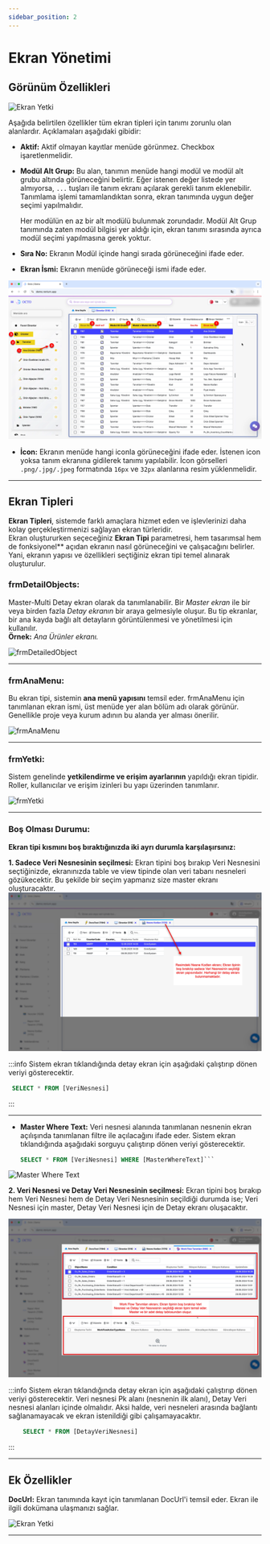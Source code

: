 ```yaml
---
sidebar_position: 2
---
```


# Ekran Yönetimi

## Görünüm Özellikleri

![Ekran Yetki](./assets/anaMenu.webp) 

Aşağıda belirtilen özellikler tüm ekran tipleri için tanımı zorunlu olan alanlardır. Açıklamaları aşağıdaki gibidir:
- **Aktif:** Aktif olmayan kayıtlar menüde görünmez. Checkbox işaretlenmelidir.
- **Modül Alt Grup:** Bu alan, tanımın menüde hangi modül ve modül alt grubu altında görüneceğini belirtir. Eğer istenen değer listede yer almıyorsa, `...` tuşları ile tanım ekranı açılarak gerekli tanım eklenebilir. Tanımlama işlemi tamamlandıktan sonra, ekran tanımında uygun değer seçimi yapılmalıdır.

    Her modülün en az bir alt modülü bulunmak zorundadır. Modül Alt Grup tanımında zaten modül bilgisi yer aldığı için, ekran tanımı sırasında ayrıca modül seçimi yapılmasına gerek yoktur.
- **Sıra No:** Ekranın Modül içinde hangi sırada görüneceğini ifade eder.
- **Ekran İsmi:** Ekranın menüde görüneceği ismi ifade eder.

![Ekran Yetki](./assets/ekran_tanımı.webp) 

- **İcon:** Ekranın menüde hangi iconla görüneceğini ifade eder. İstenen icon yoksa tanım ekranına gidilerek tanımı yapılabilir. İcon görselleri `.png/.jpg/.jpeg` formatında `16px` ve `32px` alanlarına resim yüklenmelidir.

---

## Ekran Tipleri

**Ekran Tipleri**, sistemde farklı amaçlara hizmet eden ve işlevlerinizi daha kolay gerçekleştirmenizi sağlayan ekran türleridir.  
Ekran oluştururken seçeceğiniz **Ekran Tipi** parametresi, hem tasarımsal hem de fonksiyonel** açıdan ekranın nasıl görüneceğini ve çalışacağını belirler.  
Yani, ekranın yapısı ve özellikleri seçtiğiniz ekran tipi temel alınarak oluşturulur.

### frmDetailObjects:  
  Master-Multi Detay ekran olarak da tanımlanabilir. Bir *Master ekran* ile bir veya birden fazla *Detay ekranın* bir araya gelmesiyle oluşur. Bu tip ekranlar, bir ana kayda bağlı alt detayların görüntülenmesi ve yönetilmesi için kullanılır.  
  **Örnek:** *Ana Ürünler ekranı.*

  ![frmDetailedObject](./assets/frmDetailedObject.webp)

---

### frmAnaMenu:   
  Bu ekran tipi, sistemin **ana menü yapısını** temsil eder. frmAnaMenu için tanımlanan ekran ismi, üst menüde yer alan bölüm adı olarak görünür. Genellikle proje veya kurum adının bu alanda yer alması önerilir.

  ![frmAnaMenu](./assets/frmAnaMenu.png)

---

### frmYetki: 
  Sistem genelinde **yetkilendirme ve erişim ayarlarının** yapıldığı ekran tipidir.  
  Roller, kullanıcılar ve erişim izinleri bu yapı üzerinden tanımlanır.

  ![frmYetki](./assets/frmYetki.webp)

---

### Boş Olması Durumu:

**Ekran tipi kısmını boş bıraktığınızda iki ayrı durumla karşılaşırsınız:**

  **1. Sadece Veri Nesnesinin seçilmesi:** Ekran tipini boş bırakıp Veri Nesnesini seçtiğinizde, ekranınızda table ve view tipinde olan veri tabanı nesneleri gözükecektir. Bu şekilde bir seçim yapmanız size master ekranı oluşturacaktır.
    ![boşdurumu_1](./assets/boş_durumu_1.webp)
    
  :::info
  Sistem ekran tıklandığında detay ekran için aşağıdaki çalıştırıp dönen veriyi gösterecektir.
   ```sql showLineNumbers
    SELECT * FROM [VeriNesnesi]
```
  :::

 
  ---
- **Master Where Text:** Veri nesnesi alanında tanımlanan nesnenin ekran açılışında tanımlanan filtre ile açılacağını ifade eder.
Sistem ekran tıklandığında aşağıdaki sorguyu çalıştırıp dönen veriyi gösterecektir.
    ```sql showLineNumbers
    SELECT * FROM [VeriNesnesi] WHERE [MasterWhereText]```
![Master Where Text](./assets/master-detay.webp)

  **2. Veri Nesnesi ve Detay Veri Nesnesinin seçilmesi:** Ekran tipini boş bırakıp hem Veri Nesnesi hem de Detay Veri Nesnesinin seçildiği durumda ise; Veri Nesnesi için master, Detay Veri Nesnesi için de Detay ekranı oluşacaktır. 

![boşdurumu_2](./assets/boş_durumu_2.webp)
    
:::info
  Sistem ekran tıklandığında detay ekran için aşağıdaki çalıştırıp dönen veriyi gösterecektir. Veri nesnesi Pk alanı (nesnenin ilk alanı), Detay Veri nesnesi alanları içinde olmalıdır. Aksi halde, veri nesneleri arasında bağlantı sağlanamayacak ve ekran istenildiği gibi çalışamayacaktır.
  
```sql showLineNumbers
    SELECT * FROM [DetayVeriNesnesi]
```
:::  
      
---
## Ek Özellikler

**DocUrl:** Ekran tanımında kayıt için tanımlanan DocUrl'i temsil eder. Ekran ile ilgili dokümana ulaşmanızı sağlar.

![Ekran Yetki](./assets/doc_url.webp) 

--- 

